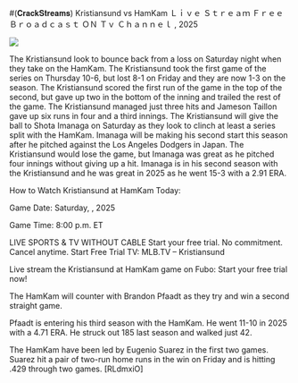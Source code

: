 #(𝐂𝐫𝐚𝐜𝐤𝐒𝐭𝐫𝐞𝐚𝐦𝐬) Kristiansund vs HamKam Ｌｉｖｅ Ｓｔｒｅａｍ Ｆｒｅｅ Ｂｒｏａｄｃａｓｔ ＯＮ Ｔｖ Ｃｈａｎｎｅｌ , 2025  
  
  
[![](https://i.imgur.com/qSNzIqt.png)](https://movie.rssnews.media/bvNmDzdih.php)  
  
The Kristiansund look to bounce back from a loss on Saturday night when they take on the HamKam. The Kristiansund took the first game of the series on Thursday 10-6, but lost 8-1 on Friday and they are now 1-3 on the season. The Kristiansund scored the first run of the game in the top of the second, but gave up two in the bottom of the inning and trailed the rest of the game. The Kristiansund managed just three hits and Jameson Taillon gave up six runs in four and a third innings. The Kristiansund will give the ball to Shota Imanaga on Saturday as they look to clinch at least a series split with the HamKam. Imanaga will be making his second start this season after he pitched against the Los Angeles Dodgers in Japan. The Kristiansund would lose the game, but Imanaga was great as he pitched four innings without giving up a hit. Imanaga is in his second season with the Kristiansund and he was great in 2025 as he went 15-3 with a 2.91 ERA.

How to Watch Kristiansund at HamKam Today:

Game Date: Saturday, , 2025

Game Time: 8:00 p.m. ET

LIVE SPORTS & TV WITHOUT CABLE
Start your free trial. No commitment. Cancel anytime.
Start Free Trial
TV: MLB.TV – Kristiansund

Live stream the Kristiansund at HamKam game on Fubo: Start your free trial now!

The HamKam will counter with Brandon Pfaadt as they try and win a second straight game.

Pfaadt is entering his third season with the HamKam. He went 11-10 in 2025 with a 4.71 ERA. He struck out 185 last season and walked just 42.

The HamKam have been led by Eugenio Suarez in the first two games. Suarez hit a pair of two-run home runs in the win on Friday and is hitting .429 through two games. [RLdmxiO]